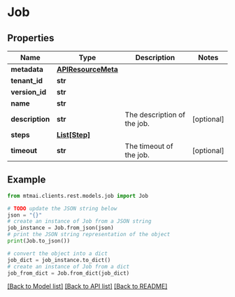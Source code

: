 # Job


## Properties

Name | Type | Description | Notes
------------ | ------------- | ------------- | -------------
**metadata** | [**APIResourceMeta**](APIResourceMeta.md) |  | 
**tenant_id** | **str** |  | 
**version_id** | **str** |  | 
**name** | **str** |  | 
**description** | **str** | The description of the job. | [optional] 
**steps** | [**List[Step]**](Step.md) |  | 
**timeout** | **str** | The timeout of the job. | [optional] 

## Example

```python
from mtmai.clients.rest.models.job import Job

# TODO update the JSON string below
json = "{}"
# create an instance of Job from a JSON string
job_instance = Job.from_json(json)
# print the JSON string representation of the object
print(Job.to_json())

# convert the object into a dict
job_dict = job_instance.to_dict()
# create an instance of Job from a dict
job_from_dict = Job.from_dict(job_dict)
```
[[Back to Model list]](../README.md#documentation-for-models) [[Back to API list]](../README.md#documentation-for-api-endpoints) [[Back to README]](../README.md)


